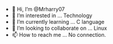 - 👋 Hi, I’m @Mrharry07
- 👀 I’m interested in ... Technology 
- 🌱 I’m currently learning ... C language 
- 💞️ I’m looking to collaborate on ... Linux
- 📫 How to reach me ... No connection.

<!---
Mrharry07/Mrharry07 is a ✨ special ✨ repository because its `README.md` (this file) appears on your GitHub profile.
You can click the Preview link to take a look at your changes.
--->
